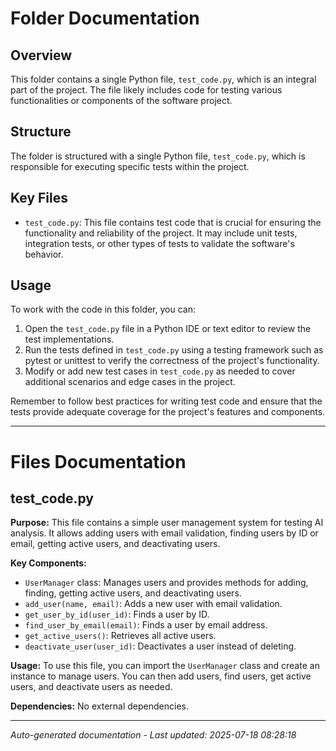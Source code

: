 # Folder Documentation

## Overview
This folder contains a single Python file, `test_code.py`, which is an integral part of the project. The file likely includes code for testing various functionalities or components of the software project.

## Structure
The folder is structured with a single Python file, `test_code.py`, which is responsible for executing specific tests within the project.

## Key Files
- `test_code.py`: This file contains test code that is crucial for ensuring the functionality and reliability of the project. It may include unit tests, integration tests, or other types of tests to validate the software's behavior.

## Usage
To work with the code in this folder, you can:
1. Open the `test_code.py` file in a Python IDE or text editor to review the test implementations.
2. Run the tests defined in `test_code.py` using a testing framework such as pytest or unittest to verify the correctness of the project's functionality.
3. Modify or add new test cases in `test_code.py` as needed to cover additional scenarios and edge cases in the project.

Remember to follow best practices for writing test code and ensure that the tests provide adequate coverage for the project's features and components.

---

# Files Documentation

## test_code.py

**Purpose:** This file contains a simple user management system for testing AI analysis. It allows adding users with email validation, finding users by ID or email, getting active users, and deactivating users.

**Key Components:**
- `UserManager` class: Manages users and provides methods for adding, finding, getting active users, and deactivating users.
- `add_user(name, email)`: Adds a new user with email validation.
- `get_user_by_id(user_id)`: Finds a user by ID.
- `find_user_by_email(email)`: Finds a user by email address.
- `get_active_users()`: Retrieves all active users.
- `deactivate_user(user_id)`: Deactivates a user instead of deleting.

**Usage:** To use this file, you can import the `UserManager` class and create an instance to manage users. You can then add users, find users, get active users, and deactivate users as needed.

**Dependencies:** No external dependencies.

---
*Auto-generated documentation - Last updated: 2025-07-18 08:28:18*
